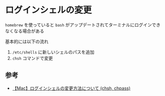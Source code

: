 # ログインシェルの変更

`homebrew` を使っていると `bash` がアップデートされてターミナルにログインできなくなる場合がある

基本的には以下の流れ

1. `/etc/shells` に新しいシェルのパスを追加
2. `chsh` コマンドで変更

## 参考

- [【Mac】ログインシェルの変更方法について (chsh, chpass)](http://www.task-notes.com/entry/20150117/1421482066)
